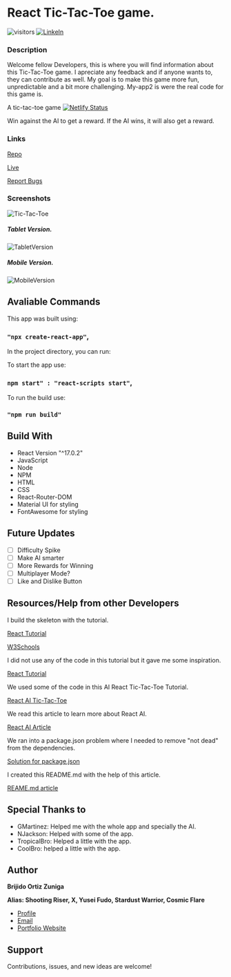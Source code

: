 # React Tic-Tac-Toe game.
![visitors](https://visitor-badge.glitch.me/badge?page_id=Bortiz1993.id)
[![LinkeIn](https://img.shields.io/badge/LinkedIn-brijido--zuniga--849981211%2F-blue)](https://www.linkedin.com/in/brijido-zuniga-849981211/)

### Description
Welcome fellow Developers, this is where you will find information about this Tic-Tac-Toe game. I apreciate any feedback and if anyone wants to, they can contribute as well. My goal is to make this game more fun, unpredictable and a bit more challenging. My-app2 is were the real code for this game is.

A tic-tac-toe game
[![Netlify Status](https://api.netlify.com/api/v1/badges/974dbc81-0352-4a1e-9884-7835fcf83157/deploy-status)](https://app.netlify.com/sites/strong-nasturtium-0246a0/deploys)

Win against the AI to get a reward. If the AI wins, it will also get a reward.

### Links
[Repo](https://github.com/Bortiz1993/TestGame1)

[Live](https://ai-tic-tac-toe-game.netlify.app/)

[Report Bugs](https://github.com/Bortiz1993/TestGame1/issues)


### Screenshots
![Tic-Tac-Toe](https://user-images.githubusercontent.com/77209112/173255231-adb3263a-60ba-490a-8fbd-4972ce48d9e5.png)

##### Tablet Version.
![TabletVersion](https://user-images.githubusercontent.com/77209112/174504117-f7f59ce6-4114-4f98-a86f-7c23dbffcdf7.png)

##### Mobile Version.
![MobileVersion](https://user-images.githubusercontent.com/77209112/173254852-7db795e0-560f-4bf3-aca6-32d421e01c6c.png)

## Avaliable Commands

This app was built using:

### `"npx create-react-app"`,

In the project directory, you can run:

To start the app use:

### `npm start" : "react-scripts start"`,

To run the build use:

### `"npm run build"`

## Build With

- React Version "^17.0.2"
- JavaScript
- Node
- NPM
- HTML
- CSS
- React-Router-DOM
- Material UI for styling
- FontAwesome for styling

## Future Updates

- [ ] Difficulty Spike
- [ ] Make AI smarter
- [ ] More Rewards for Winning
- [ ] Multiplayer Mode?
- [ ] Like and Dislike Button

## Resources/Help from other Developers
I build the skeleton with the tutorial.

[React Tutorial](https://reactjs.org/tutorial/tutorial.html)

[W3Schools](https://www.w3schools.com/react/default.asp)


I did not use any of the code in this tutorial but it gave me some inspiration.

[React Tutorial](https://www.linkedin.com/pulse/how-build-simple-tic-tac-toe-game-react-alex-devero/)

We used some of the code in this AI React Tic-Tac-Toe Tutorial.

[React AI Tic-Tac-Toe](https://betterprogramming.pub/how-i-created-my-first-ai-program-using-react-js-95fe54d994d6)

We read this article to learn more about React AI.

[React AI Article](https://www.javatpoint.com/mini-max-algorithm-in-ai)

We ran into a package.json problem where I needed to remove "not dead" from the dependencies.

[Solution for package.json](https://stackoverflow.com/questions/52939103/browserslisterror-unknown-browser-query-dead-in-react-express-app)

I created this README.md with the help of this article.

[REAME.md article](https://dev.to/rohit19060/how-to-write-stunning-github-readme-md-template-provided-5b09)

## Special Thanks to

- GMartinez: Helped me with the whole app and specially the AI.
- NJackson: Helped with some of the app.
- TropicalBro: Helped a little with the app.
- CoolBro: helped a little with the app.

## Author

**Brijido Ortiz Zuniga**

**Alias: Shooting Riser, X, Yusei Fudo, Stardust Warrior, Cosmic Flare**

- [Profile](https://github.com/Bortiz1993)
- [Email](Bortiz4ever@gmail.com)
- [Portfolio Website](https://62da461e8c724353d4e0df46--bortiz-portfolio.netlify.app/)

## Support

Contributions, issues, and new ideas are welcome!







